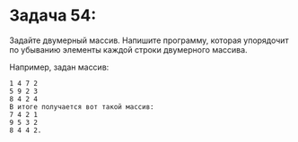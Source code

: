 # Задача 54: 

  Задайте двумерный массив. Напишите программу, которая упорядочит по убыванию элементы каждой строки двумерного массива.


Например, задан массив:
```
1 4 7 2
5 9 2 3
8 4 2 4
В итоге получается вот такой массив:
7 4 2 1
9 5 3 2
8 4 4 2.

```
